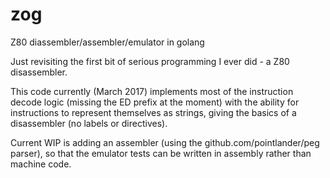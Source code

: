 # zog
Z80 diassembler/assembler/emulator in golang

Just revisiting the first bit of serious programming I ever did - a Z80 disassembler.

This code currently (March 2017) implements most of the instruction decode logic (missing the ED prefix at the moment)
with the ability for instructions to represent themselves as strings, giving the basics of a disassembler (no labels
or directives).

Current WIP is adding an assembler (using the github.com/pointlander/peg parser), so that the emulator tests can be written in assembly rather than machine code.
